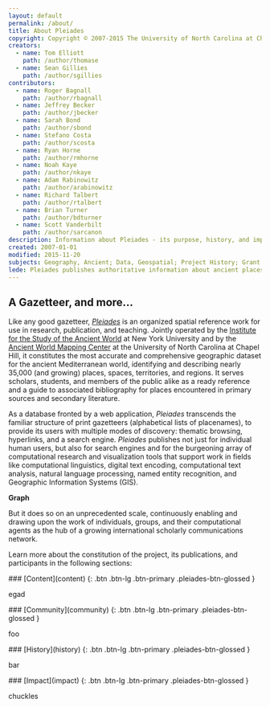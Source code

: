```yaml
---
layout: default
permalink: /about/
title: About Pleiades
copyright: Copyright © 2007-2015 The University of North Carolina at Chapel Hill, New York University, Roger Bagnall, Jeffrey Becker, Sarah Bond, Stefano Costa, Sean Gillies, Ryan Horne, Noah Kaye, Adam Rabinowitz, Richard Talbert, Brian Turner, and Scott Vanderbilt.
creators: 
  - name: Tom Elliott
    path: /author/thomase
  - name: Sean Gillies
    path: /author/sgillies
contributors:
  - name: Roger Bagnall
    path: /author/rbagnall
  - name: Jeffrey Becker
    path: /author/jbecker
  - name: Sarah Bond
    path: /author/sbond
  - name: Stefano Costa
    path: /author/scosta
  - name: Ryan Horne
    path: /author/rmhorne
  - name: Noah Kaye
    path: /author/nkaye
  - name: Adam Rabinowitz
    path: /author/arabinowitz
  - name: Richard Talbert
    path: /author/rtalbert
  - name: Brian Turner
    path: /author/bdturner
  - name: Scott Vanderbilt
    path: /author/sarcanon
description: Information about Pleiades - its purpose, history, and impact.
created: 2007-01-01
modified: 2015-11-20
subjects: Geography, Ancient; Data, Geospatial; Project History; Grant History; Documentation
lede: Pleiades publishes authoritative information about ancient places and spaces, providing unique services for finding, displaying, and reusing it under open license as part of a revolutionary network of digital humanities projects.
---
```


## A Gazetteer, and more...

Like any good gazetteer, [_Pleiades_](http://pleiades.stoa.org) is an organized spatial reference work for use in research, publication, and teaching. Jointly operated by the [Institute for the Study of the Ancient World](http://isaw.nyu.edu) at New York University and by the [Ancient World Mapping Center](http://awmc.unc.edu) at the University of North Carolina at Chapel Hill, it constitutes the most accurate and comprehensive geographic dataset for the ancient Mediterranean world, identifying and describing nearly 35,000 (and growing) places, spaces, territories, and regions.  It serves scholars, students, and members of the public alike as a ready reference and a guide to associated bibliography for places encountered in primary sources and secondary literature. 

As a database fronted by a web application, _Pleiades_ transcends the familiar structure of print gazetteers (alphabetical lists of placenames), to provide its users with multiple modes of discovery: thematic browsing, hyperlinks, and a search engine. _Pleiades_ publishes not just for individual human users, but also for search engines and for the burgeoning array of computational research and visualization tools that support work in fields like computational linguistics, digital text encoding, computational text analysis, natural language processing, named entity recognition, and Geographic Information Systems (GIS).

**Graph**

But it does so on an unprecedented scale, continuously enabling and drawing upon the work of individuals, groups, and their computational agents as the hub of a growing international scholarly communications network.

<div class="pleiades-btn-panel">

Learn more about the constitution of the project, its publications, and participants in the following sections:

<div>
### [Content](content)
{: .btn .btn-lg .btn-primary .pleiades-btn-glossed }

egad
</div>
<div>
### [Community](community)
{: .btn .btn-lg .btn-primary .pleiades-btn-glossed }

foo
</div>
<div>
### [History](history)
{: .btn .btn-lg .btn-primary .pleiades-btn-glossed }

bar
</div>
<div>
### [Impact](impact)
{: .btn .btn-lg .btn-primary .pleiades-btn-glossed }

chuckles
</div>


</div>


